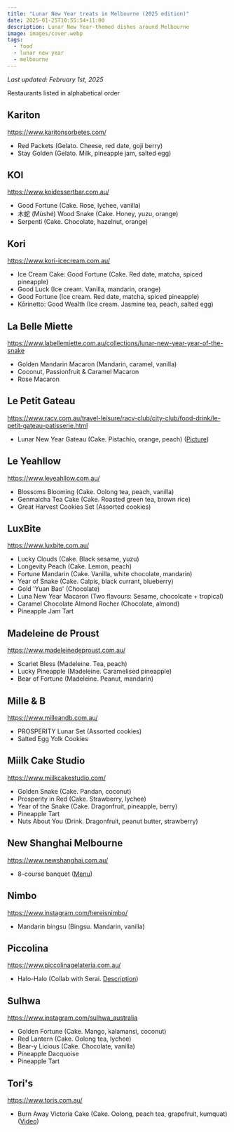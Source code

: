 ```yaml
---
title: "Lunar New Year treats in Melbourne (2025 edition)"
date: 2025-01-25T10:55:54+11:00
description: Lunar New Year-themed dishes around Melbourne
image: images/cover.webp
tags:
  - food
  - lunar new year
  - melbourne
---
```


_Last updated: February 1st, 2025_

Restaurants listed in alphabetical order

## Kariton
https://www.karitonsorbetes.com/

- Red Packets (Gelato. Cheese, red date, goji berry)
- Stay Golden (Gelato. Milk, pineapple jam, salted egg)

## KOI
https://www.koidessertbar.com.au/

- Good Fortune (Cake. Rose, lychee, vanilla)
- 木蛇 (Mùshé) Wood Snake (Cake. Honey, yuzu, orange)
- Serpenti (Cake. Chocolate, hazelnut, orange)

## Kori
https://www.kori-icecream.com.au/

- Ice Cream Cake: Good Fortune (Cake. Red date, matcha, spiced pineapple)
- Good Luck (Ice cream. Vanilla, mandarin, orange)
- Good Fortune (Ice cream. Red date, matcha, spiced pineapple)
- Kōrinetto: Good Wealth (Ice cream. Jasmine tea, peach, salted egg)

## La Belle Miette
https://www.labellemiette.com.au/collections/lunar-new-year-year-of-the-snake

- Golden Mandarin Macaron (Mandarin, caramel, vanilla)
- Coconut, Passionfruit & Caramel Macaron
- Rose Macaron

## Le Petit Gateau
https://www.racv.com.au/travel-leisure/racv-club/city-club/food-drink/le-petit-gateau-patisserie.html

- Lunar New Year Gateau (Cake. Pistachio, orange, peach) ([Picture](https://www.instagram.com/lepetitgateaumelb/p/DFJM-TlTqQR))

## Le Yeahllow
https://www.leyeahllow.com.au/

- Blossoms Blooming (Cake. Oolong tea, peach, vanilla)
- Genmaicha Tea Cake (Cake. Roasted green tea, brown rice)
- Great Harvest Cookies Set (Assorted cookies)

## LuxBite
https://www.luxbite.com.au/

- Lucky Clouds (Cake. Black sesame, yuzu)
- Longevity Peach (Cake. Lemon, peach)
- Fortune Mandarin (Cake. Vanilla, white chocolate, mandarin)
- Year of Snake (Cake. Calpis, black currant, blueberry)
- Gold 'Yuan Bao' (Chocolate)
- Luna New Year Macaron (Two flavours: Sesame, chocolcate + tropical)
- Caramel Chocolate Almond Rocher (Chocolate, almond)
- Pineapple Jam Tart

## Madeleine de Proust
https://www.madeleinedeproust.com.au/

- Scarlet Bless (Madeleine. Tea, peach)
- Lucky Pineapple (Madeleine. Caramelised pineapple)
- Bear of Fortune (Madeleine. Peanut, mandarin)

## Mille & B
https://www.milleandb.com.au/

- PROSPERITY Lunar Set (Assorted cookies)
- Salted Egg Yolk Cookies

## Miilk Cake Studio
https://www.miilkcakestudio.com/

- Golden Snake (Cake. Pandan, coconut)
- Prosperity in Red (Cake. Strawberry, lychee)
- Year of the Snake (Cake. Dragonfruit, pineapple, berry)
- Pineapple Tart
- Nuts About You (Drink. Dragonfruit, peanut butter, strawberry)

## New Shanghai Melbourne
https://www.newshanghai.com.au/

- 8-course banquet ([Menu](https://www.instagram.com/newshanghai/p/DEy-sFjxPjZ))

## Nimbo
https://www.instagram.com/hereisnimbo/

- Mandarin bingsu (Bingsu. Mandarin, vanilla)

## Piccolina
https://www.piccolinagelateria.com.au/

- Halo-Halo (Collab with Serai. [Description](https://www.piccolinagelateria.com.au/collabs))

## Sulhwa
https://www.instagram.com/sulhwa_australia

- Golden Fortune (Cake. Mango, kalamansi, coconut)
- Red Lantern (Cake. Oolong tea, lychee)
- Bear-y Licious (Cake. Chocolate, vanilla)
- Pineapple Dacquoise
- Pineapple Tart

## Tori's
https://www.toris.com.au/

- Burn Away Victoria Cake (Cake. Oolong, peach tea, grapefruit, kumquat) ([Video](https://www.instagram.com/torismelb/p/DE6QchFTgSF/?hl=en&img_index=2))
